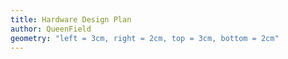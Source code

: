 ```yaml
---
title: Hardware Design Plan
author: QueenField
geometry: "left = 3cm, right = 2cm, top = 3cm, bottom = 2cm"
---
```

